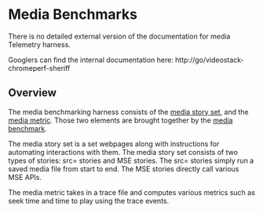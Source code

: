 # Media Benchmarks

There is no detailed external version of the documentation for media Telemetry harness.

Googlers can find the internal documentation here: http://go/videostack-chromeperf-sheriff

## Overview

The media benchmarking harness consists of the
[media story set](../../../../tools/perf/page_sets/media_cases.py),
and the [media
metric](https://chromium.googlesource.com/catapult.git/+/HEAD/tracing/tracing/metrics/media_metric.html).
Those two elements are brought together by the
[media benchmark](../../../../tools/perf/benchmarks/media.py).

The media story set is a set webpages along with
instructions for automating interactions with them. The media story set consists
of two types of stories: src= stories and MSE stories. The src= stories simply
run a saved media file from start to end. The MSE stories directly call various
MSE APIs.

The media metric takes in a trace file and computes various metrics such as
seek time and time to play using the trace events.
